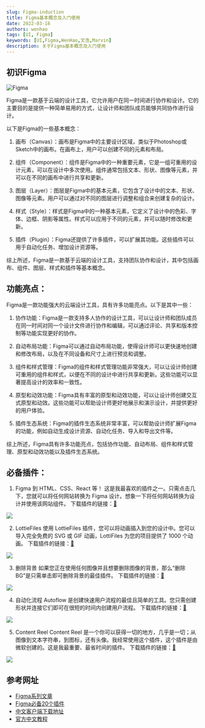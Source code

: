 ```yaml
---
slug: Figma-induction
title: Figma基本概念及入门使用
date: 2022-03-16
authors: wenhao
tags: [UI, Figma]
keywords: [UI,Figma,WenHao,文浩,Marvin]
description: 关于Figma基本概念及入门使用
---
```


## 初识Figma
![Figma](https://img.fuwenhao.club/blog/001.png)

Figma是一款基于云端的设计工具，它允许用户在同一时间进行协作和设计。它的主要目的是提供一种简单易用的方式，让设计师和团队成员能够共同协作进行设计。

<!-- truncate -->

以下是Figma的一些基本概念：

1. 画布（Canvas）：画布是Figma中的主要设计区域，类似于Photoshop或Sketch中的画布。在画布上，用户可以创建不同的元素和布局。

2. 组件（Component）：组件是Figma中的一种重要元素，它是一组可重用的设计元素，可以在设计中多次使用。组件通常包括文本、形状、图像等元素，并可以在不同的画布中进行共享和更新。

3. 图层（Layer）：图层是Figma中的基本元素，它包含了设计中的文本、形状、图像等元素。用户可以通过对不同的图层进行调整和组合来创建复杂的设计。

4. 样式（Style）：样式是Figma中的一种基本元素，它定义了设计中的色彩、字体、边框、阴影等属性。样式可以应用于不同的元素，并可以随时修改和更新。

5. 插件（Plugin）：Figma还提供了许多插件，可以扩展其功能。这些插件可以用于自动化任务、增加设计资源等。

综上所述，Figma是一款基于云端的设计工具，支持团队协作和设计，其中包括画布、组件、图层、样式和插件等基本概念。

## 功能亮点：
Figma是一款功能强大的云端设计工具，具有许多功能亮点。以下是其中一些：

1. 协作功能：Figma是一款支持多人协作的设计工具，可以让设计师和团队成员在同一时间对同一个设计文件进行协作和编辑，可以通过评论、共享和版本控制等功能实现更好的协作。

2. 自动布局功能：Figma可以通过自动布局功能，使得设计师可以更快速地创建和修改布局，以及在不同设备和尺寸上进行预览和调整。

3. 组件和样式管理：Figma的组件和样式管理功能非常强大，可以让设计师创建可重用的组件和样式，以便在不同的设计中进行共享和更新。这些功能可以显著提高设计的效率和一致性。

4. 原型和动效功能：Figma具有丰富的原型和动效功能，可以让设计师创建交互式原型和动效。这些功能可以帮助设计师更好地展示和演示设计，并提供更好的用户体验。

5. 插件生态系统：Figma的插件生态系统非常丰富，可以帮助设计师扩展Figma的功能，例如自动生成设计资源、自动化任务、导入和导出文件等。

综上所述，Figma具有许多功能亮点，包括协作功能、自动布局、组件和样式管理、原型和动效功能以及插件生态系统。


## 必备插件：
1. Figma 到 HTML、CSS、React 等！
这是我最喜欢的插件之一。只需点击几下，您就可以将任何网站转换为 Figma 设计。想象一下将任何网站转换为设计并使用该网站组件。
下载插件的链接：[🔗](https://www.figma.com/community/plugin/747985167520967365/Figma-to-HTML%2C-CSS%2C-React-%26-more!)

![](https://img.fuwenhao.club/blog/1*uUJ3dmBytJMpy-WZ6wS_nw.png)


2. LottieFiles
使用 LottieFiles 插件，您可以将动画插入到您的设计中。您可以导入完全免费的 SVG 或 GIF 动画，LottiFiles 为您的项目提供了 1000 个动画。
下载插件的链接：[🔗](https://www.figma.com/community/plugin/809860933081065308/LottieFiles)

<img src="https://img.fuwenhao.club/blog/1*o2LyHr50G_z7lU1rt-AOmg.png"/>

3. 删除背景
如果您正在使用任何图像并且想要删除图像的背景，那么“删除 BG”是只需单击即可删除背景的最佳插件。
下载插件的链接：[🔗](https://www.figma.com/community/plugin/738992712906748191/Remove-BG)

<img src="https://img.fuwenhao.club/blog/1*-hF7H1uo_oKavGNnP8disA.png"/>

4. 自动化流程
Autoflow 是创建快速用户流程的最佳且简单的工具。您只需创建形状并连接它们即可在很短的时间内创建用户流程。
下载插件的链接：[🔗](https://www.figma.com/community/plugin/733902567457592893/Autoflow)

<img src="https://img.fuwenhao.club/blog/1*BRwjB2oDWCB7ELVyd2OAaA.gif"/>

5. Content Reel
Content Reel 是一个你可以获得一切的地方，几乎是一切；从图像到文本字符串，到图标，还有头像。我经常使用这个插件，这个插件是由微软创建的。这是我最重要、最省时间的插件。
下载插件的链接：[🔗](https://www.figma.com/community/plugin/731627216655469013/Content-Reel)

<img src="https://img.fuwenhao.club/blog/1*rZEZYM3_trFv9Mq8DZpTJg.png"/>


## 参考网址
- [Figma系列文章](https://www.figma.cool/learning-paths)
- [Figma必备20个插件](https://uxplanet.org/20-figma-plugins-every-designer-must-have-9bd6f1733780)
- [中文客户端下载地址](https://www.figma.com/downloads/)
- [官方中文教程](https://www.figma.cool/official-docs)
